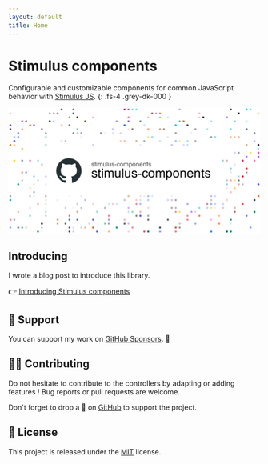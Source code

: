 ```yaml
---
layout: default
title: Home
---
```


# Stimulus components

Configurable and customizable components for common JavaScript behavior with [Stimulus JS](https://stimulus.hotwired.dev/).
{: .fs-4 .grey-dk-000 }

![](screenshot.png)

## Introducing

I wrote a blog post to introduce this library.

👉 [Introducing Stimulus components](https://guillaumebriday.fr/introducing-stimulus-components)


## 🍻 Support

You can support my work on [GitHub Sponsors](https://github.com/sponsors/guillaumebriday). 🙏

## 👷‍♂️ Contributing

Do not hesitate to contribute to the controllers by adapting or adding features ! Bug reports or pull requests are welcome.

Don't forget to drop a 🌟 on [GitHub](https://github.com/stimulus-components/stimulus-components) to support the project.

## 📝 License

This project is released under the [MIT](https://opensource.org/licenses/MIT) license.
